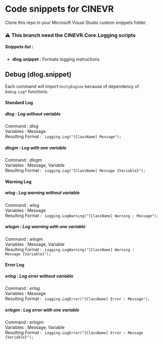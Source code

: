 # Code snippets for CINEVR
Clone this repo in your Microsoft Visual Studio custom snippets folder.

### :warning: This branch need the CINEVR.Core.Logging scripts

##### Snippets list :
- **dlog.snippet** : Formats logging instructions 

## Debug (dlog.snippet)

Each command will import <code>UnityEngine</code> because of dependency of <code>Debug.Log*</code> functions.

#### Standard Log

##### dlog : Log without variable

Command : *dlog* <br/>
Variables : Message <br/>
Resulting Format : <code> Logging.Log("[ClassName] Message"); </code>

##### dlogm : Log with one variable

Command : *dlogm* <br/>
Variables : Message, Variable <br/>
Resulting Format : <code> Logging.Log("[ClassName] Message {Variable}"); </code>

#### Warning Log

##### wlog : Log warning without variable

Command : *wlog* <br/>
Variables : Message <br/>
Resulting Format : <code> Logging.LogWarning("[ClassName] Warning : Message"); </code>

##### wlogm : Log warning with one variable

Command : *wlogm* <br/>
Variables : Message, Variable <br/>
Resulting Format : <code> Logging.LogWarning("[ClassName] Warning : Message {Variable}"); </code>

#### Error Log

##### erlog : Log error without variable

Command : *erlog* <br/>
Variables : Message <br/>
Resulting Format : <code> Logging.LogError("[ClassName] Error : Message"); </code>

##### erlogm : Log error with one variable

Command : *erlogm* <br/>
Variables : Message, Variable <br/>
Resulting Format : <code> Logging.LogError("[ClassName] Error : Message {Variable}"); </code>
